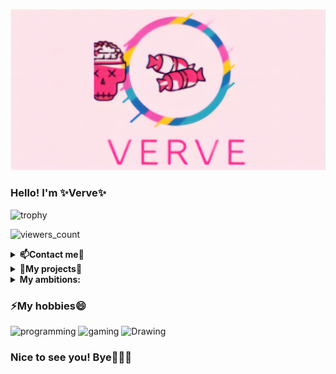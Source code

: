 [![verve's GitHub Banner](./assets/verve.png)](https://github.com/VerveIsGod)

### Hello! I'm ✨Verve✨

![trophy](https://github-profile-trophy.vercel.app/?username=VerveIsGod&no-frame=true&no-bg=true&theme=juicyfresh)

![viewers_count](https://komarev.com/ghpvc/?username=VerveIsGod&color=000000&style=plastic&label=viewers)

<details>
  <summary><b>📫Contact me💬 </b></summary>
<p align="center">
</p>

<br>
  <a href="https://t.me/Verve_is_God/"><img src="https://img.shields.io/badge/Telegram-Verve_is_God-blue"></a>
<br>
  <a href="https://t.me/bonbon_chat_bot/"><img src="https://img.shields.io/badge/BonBon-my%20telegram%20bot-ff69b4"></a>
<br>
  <a href="mailto:verve_is_god@protonmail.com"><img src="https://img.shields.io/badge/E--mail-my%20email-important?style=flat"></a>
  
</details>

<details>
  <summary><b>👯My projects🔭 </b></summary>
<p align="center">
</p>

- 🍩I'm currently the team lead of BonBon TEAM
- 🤖I'm developer of discord, telegram and amino bots

</details>


<details>
  <summary><b>My ambitions: </b></summary>
<p align="center">
</p>

- 🎓I'm really want to learn c++
- 💼I'm wanna get a good job
- 🏫Sure I want to finish the university

</details>

### ⚡My hobbies😄

![programming](https://img.shields.io/badge/-1.%20Programming-black?style=for-the-badge&logo=null&logoColor=ff69b4&labelColor=000000)
![gaming](https://img.shields.io/badge/-2.%20Gaming-black?style=for-the-badge&logo=null&logoColor=ff69b4&labelColor=000000)
![Drawing](https://img.shields.io/badge/-3.%20Drawing-black?style=for-the-badge&logo=null&logoColor=ff69b4&labelColor=000000)


### Nice to see you! Bye👋👋👋
